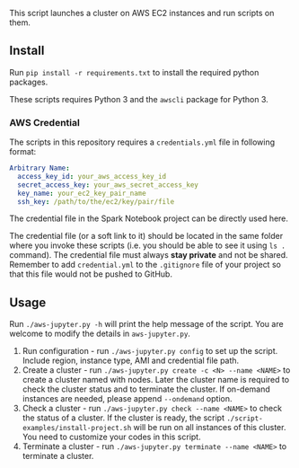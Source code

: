 This script launches a cluster on AWS EC2 instances and run scripts on them.

## Install

Run `pip install -r requirements.txt` to install the required python packages.

These scripts requires Python 3 and the `awscli` package for Python 3.


### AWS Credential

The scripts in this repository requires a `credentials.yml` file in following format:

```yaml
Arbitrary Name:
  access_key_id: your_aws_access_key_id
  secret_access_key: your_aws_secret_access_key
  key_name: your_ec2_key_pair_name
  ssh_key: /path/to/the/ec2/key/pair/file
```

The credential file in the Spark Notebook project can be directly used here. 

The credential file (or a soft link to it) should be located in the same folder where
you invoke these scripts (i.e. you should be able to see it using `ls .` command).
The credential file must always **stay private** and not be shared. Remember to add
`credential.yml` to the `.gitignore` file of your project so that this
file would not be pushed to GitHub.


## Usage 

Run `./aws-jupyter.py -h` will print the help message of the script. You are welcome to modify the details in `aws-jupyter.py`.

1. Run configuration - run `./aws-jupyter.py config` to set up the script. Include region, instance type,
AMI and credential file path.
2. Create a cluster - run `./aws-jupyter.py create -c <N> --name <NAME>` to create a cluster
named <NAME> with <N> nodes. Later the cluster name is required to check the cluster status and
to terminate the cluster.
If on-demand instances are needed, please append `--ondemand` option.
3. Check a cluster - run `./aws-jupyter.py check --name <NAME>` to check the status of a cluster.
If the cluster is ready, the script `./script-examples/install-project.sh` will be run on all
instances of this cluster. You need to customize your codes in this script.
4. Terminate a cluster - run `./aws-jupyter.py terminate --name <NAME>` to terminate a cluster.

